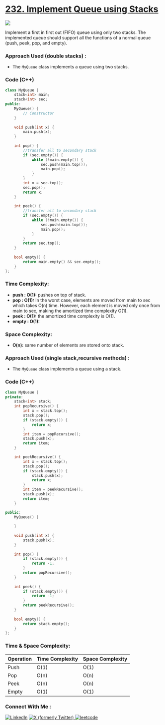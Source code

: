 # [232. Implement Queue using Stacks](https://leetcode.com/problems/implement-queue-using-stacks/)

![](https://badgen.net/badge/Level/Easy/green)

Implement a first in first out (FIFO) queue using only two stacks. The implemented queue should support all the functions of a normal queue (push, peek, pop, and empty).

### Approach Used (double stacks) :

-   The `MyQueue` class implements a queue using two stacks.

### Code (C++)

```cpp
class MyQueue {
    stack<int> main;
    stack<int> sec;
public:
    MyQueue() {
        // Constructor
    }
    
    void push(int x) {
        main.push(x);
    }
    
    int pop() {
        //transfer all to secondary stack
        if (sec.empty()) {
            while (!main.empty()) {
                sec.push(main.top());
                main.pop();
            }
        }
        int x = sec.top();
        sec.pop();
        return x;
    }
    
    int peek() {
        //transfer all to secondary stack
        if (sec.empty()) {
            while (!main.empty()) {
                sec.push(main.top());
                main.pop();
            }
        }
        return sec.top();
    }
    
    bool empty() {
        return main.empty() && sec.empty();
    }
};
```

### Time Complexity:
- **push    : O(1):** pushes on top of stack.
- **pop     : O(1):** In the worst case, elements are moved from main to sec which takes O(n) time. However, each element is moved only once from main to sec, making the amortized time complexity O(1).
- **peek    : O(1):** the amortized time complexity is O(1).
- **empty   : O(1):**

### Space Complexity:
- **O(n):** same number of elements are stored onto stack.

### Approach Used (single stack,recursive methods) :

-   The `MyQueue` class implements a queue using a stack.

### Code (C++)

```cpp
class MyQueue {
private:
    stack<int> stack;
    int popRecursive() {
        int x = stack.top();
        stack.pop();
        if (stack.empty()) {
            return x;
        }
        int item = popRecursive();
        stack.push(x);
        return item;
    }

    int peekRecursive() {
        int x = stack.top();
        stack.pop();
        if (stack.empty()) {
            stack.push(x);
            return x;
        }
        int item = peekRecursive();
        stack.push(x);
        return item;
    }

public:
    MyQueue() {
        
    }
    
    void push(int x) {
        stack.push(x);
    }
    
    int pop() {
        if (stack.empty()) {
            return -1;
        }
        return popRecursive();
    }
    
    int peek() {
        if (stack.empty()) {
            return -1;
        }
        return peekRecursive();
    }
    
    bool empty() {
        return stack.empty();
    }
};
```

### Time & Space Complexity:
| Operation | Time Complexity | Space Complexity |
|-----------|-----------------|------------------|
| Push      | O(1)            | O(1)             |
| Pop       | O(n)            | O(n)             |
| Peek      | O(n)            | O(n)             |
| Empty     | O(1)            | O(1)             |

### Connect With Me : 

<a href="https://www.linkedin.com/in/shivam-ray-b4306524a/" target="_blank"><img src="https://img.shields.io/badge/LinkedIn-0077B5?style=for-the-badge&logo=linkedin&logoColor=white" alt="LinkedIn"></a>
<a href="https://x.com/rai_shivam11/" target="_blank"><img src="https://img.shields.io/badge/Twitter-1DA1F2?style=for-the-badge&logo=twitter&logoColor=white" alt="X (formerly Twitter)">
</a>
<a href="https://leetcode.com/u/shrunited0702/" target="_blank"><img src="https://img.shields.io/badge/LeetCode-000000?style=for-the-badge&logo=LeetCode&logoColor=#d16c06" alt="leetcode">
</a>